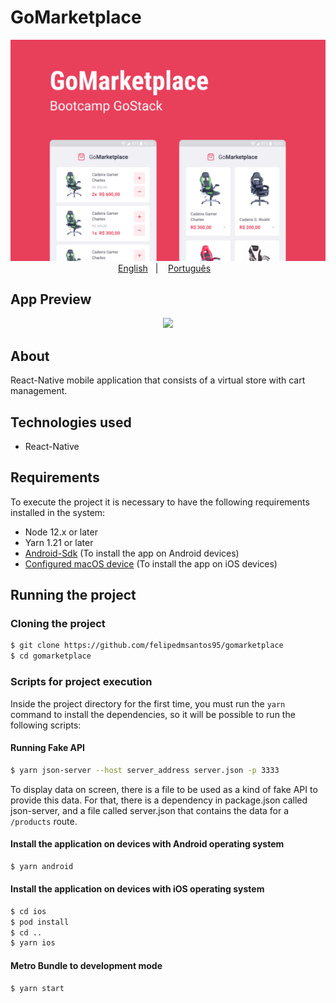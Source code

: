 # GoMarketplace

<p align="center">
    <img src="https://github.com/felipedmsantos95/gomarketplace/blob/master/img/GoMarketplace.jpg"/>
    </br>
    <a href="readme_en.md">English</a>&nbsp;&nbsp;&nbsp;|&nbsp;&nbsp;&nbsp;
    <a href="readme.md">Português</a>&nbsp;&nbsp;&nbsp;
</p>

## App Preview

<p align="center">
  <img src="https://github.com/felipedmsantos95/gomarketplace/blob/master/img/gomarketplace.gif"/>
</p>

## About

React-Native mobile application that consists of a virtual store with cart management.


## Technologies used

- React-Native

## Requirements

To execute the project it is necessary to have the following requirements installed in the system:

- Node 12.x or later
- Yarn 1.21 or later
- [Android-Sdk](https://react-native.rocketseat.dev/) (To install the app on Android devices)
- [Configured macOS device](https://react-native.rocketseat.dev/ios/macos) (To install the app on iOS devices)

## Running the project

### Cloning the project

```bash
$ git clone https://github.com/felipedmsantos95/gomarketplace
$ cd gomarketplace
```

### Scripts for project execution

Inside the project directory for the first time, you must run the `yarn` command to install the dependencies, so it will be possible to run the following scripts:

#### Running Fake API

```bash
$ yarn json-server --host server_address server.json -p 3333
```

To display data on screen, there is a file to be used as a kind of fake API to provide this data. For that, there is a dependency in package.json called json-server, and a file called server.json that contains the data for a `/products` route.


#### Install the application on devices with Android operating system

```bash
$ yarn android
```

#### Install the application on devices with iOS operating system

```bash
$ cd ios
$ pod install
$ cd ..
$ yarn ios
```

####  Metro Bundle to development mode

```bash
$ yarn start
```

